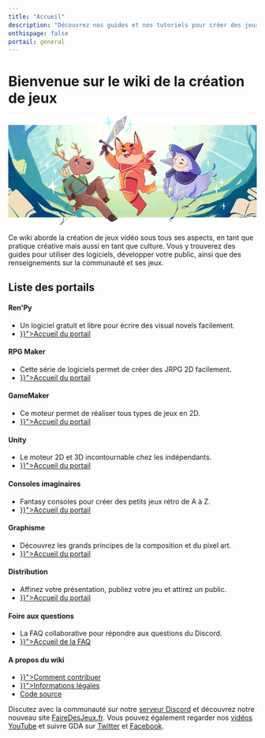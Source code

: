 ```yaml
---
title: "Accueil"
description: "Découvrez nos guides et nos tutoriels pour créer des jeux vidéos ! Choisissez le moteur de jeu qui vous convient, ou plongez-vous dans l'art du pixel art."
onthispage: false
portail: general
---
```


# Bienvenue sur le wiki de la création de jeux

![Bannière d'accueil](/images/accueil/banniere.png)

Ce wiki aborde la création de jeux vidéo sous tous ses aspects, en tant que pratique créative mais aussi en tant que culture. Vous y trouverez des guides pour utiliser des logiciels, développer votre public, ainsi que des renseignements sur la communauté et ses jeux.

## Liste des portails

<div id="index-flex-container">
  <section>
    <h4>Ren'Py</h4>
    <ul>
      <li>Un logiciel gratuit et libre pour écrire des visual novels facilement.</li>
      <li><a href="{{< ref "/content/renpy.md" >}}">Accueil du portail</a></li>
    </ul>
  </section>
  <section>
    <h4>RPG Maker</h4>
    <ul>
      <li>Cette série de logiciels permet de créer des JRPG 2D facilement.</li>
      <li><a href="{{< ref "/content/rpgmaker.md" >}}">Accueil du portail</a></li>
    </ul>
  </section>
  <section>
    <h4>GameMaker</h4>
    <ul>
      <li>Ce moteur permet de réaliser tous types de jeux en 2D.</li>
      <li><a href="{{< ref "/content/gamemaker.md" >}}">Accueil du portail</a></li>
    </ul>
  </section>
  <section>
    <h4>Unity</h4>
    <ul>
      <li>Le moteur 2D et 3D incontournable chez les indépendants.</li>
      <li><a href="{{< ref "/content/unity.md" >}}">Accueil du portail</a></li>
    </ul>
  </section>
  <section>
    <h4>Consoles imaginaires</h4>
    <ul>
      <li>Fantasy consoles pour créer des petits jeux rétro de A à Z.</li>
      <li><a href="{{< ref "/content/fantasy-consoles.md" >}}">Accueil du portail</a></li>
    </ul>
  </section>
  <section>
    <h4>Graphisme</h4>
    <ul>
      <li>Découvrez les grands principes de la composition et du pixel art.</li>
      <li><a href="{{< ref "/content/graphisme.md" >}}">Accueil du portail</a></li>
    </ul>
  </section>
  <section>
    <h4>Distribution</h4>
    <ul>
      <li>Affinez votre présentation, publiez votre jeu et attirez un public.</li>
      <li><a href="{{< ref "/content/distribution.md" >}}">Accueil du portail</a></li>
    </ul>
  </section>
  <section>
    <h4>Foire aux questions</h4>
    <ul>
      <li>La FAQ collaborative pour répondre aux questions du Discord.</li>
      <li><a href="{{< ref "/content/faq.md" >}}">Accueil de la FAQ</a></li>
    </ul>
  </section>
  <section>
    <h4>A propos du wiki</h4>
    <ul>
      <li><a href="{{< ref "/content/contribuer.md" >}}">Comment contribuer</a></li>
      <li><a href="{{< ref "disclaimer.md" >}}">Informations légales</a></li>
      <li><a class="external edit-page" href="https://github.com/gamedevalliance/wiki">Code source</a></li>
    </ul>
  </section>
  <section>
  </section>
</div>

Discutez avec la communauté sur notre [serveur Discord](https://discord.gg/RrBppaje) et découvrez notre nouveau site [FaireDesJeux.fr](https://fairedesjeux.fr). Vous pouvez également regarder nos [vidéos YouTube](https://www.youtube.com/channel/UCCjlo6Ihet_T3X6bKLJzPsA) et suivre GDA sur [Twitter](https://twitter.com/gamedevalliance) et [Facebook](https://www.facebook.com/GameDevAlliance).